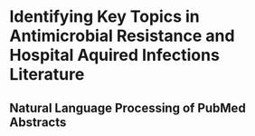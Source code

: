 # Identifying Key Topics in Antimicrobial Resistance and Hospital Aquired Infections Literature

## Natural Language Processing of PubMed Abstracts
